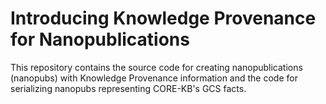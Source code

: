 # Introducing Knowledge Provenance for Nanopublications

This repository contains the source code for creating nanopublications (nanopubs) with Knowledge Provenance information and the code for serializing nanopubs representing CORE-KB's GCS facts. 
